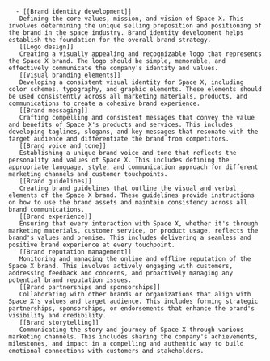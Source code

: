       - [[Brand identity development]]
       Defining the core values, mission, and vision of Space X. This involves determining the unique selling proposition and positioning of the brand in the space industry. Brand identity development helps establish the foundation for the overall brand strategy.
       [[Logo design]]
       Creating a visually appealing and recognizable logo that represents the Space X brand. The logo should be simple, memorable, and effectively communicate the company's identity and values.
       [[Visual branding elements]]
       Developing a consistent visual identity for Space X, including color schemes, typography, and graphic elements. These elements should be used consistently across all marketing materials, products, and communications to create a cohesive brand experience.
       [[Brand messaging]]
       Crafting compelling and consistent messages that convey the value and benefits of Space X's products and services. This includes developing taglines, slogans, and key messages that resonate with the target audience and differentiate the brand from competitors.
       [[Brand voice and tone]]
       Establishing a unique brand voice and tone that reflects the personality and values of Space X. This includes defining the appropriate language, style, and communication approach for different marketing channels and customer touchpoints.
       [[Brand guidelines]]
       Creating brand guidelines that outline the visual and verbal elements of the Space X brand. These guidelines provide instructions on how to use the brand assets and maintain consistency across all brand communications.
       [[Brand experience]]
       Ensuring that every interaction with Space X, whether it's through marketing materials, customer service, or product usage, reflects the brand's values and promise. This includes delivering a seamless and positive brand experience at every touchpoint.
       [[Brand reputation management]]
       Monitoring and managing the online and offline reputation of the Space X brand. This involves actively engaging with customers, addressing feedback and concerns, and proactively managing any potential brand reputation issues.
       [[Brand partnerships and sponsorships]]
       Collaborating with other brands or organizations that align with Space X's values and target audience. This includes forming strategic partnerships, sponsorships, or endorsements that enhance the brand's visibility and credibility.
       [[Brand storytelling]]
       Communicating the story and journey of Space X through various marketing channels. This includes sharing the company's achievements, milestones, and impact in a compelling and authentic way to build emotional connections with customers and stakeholders.


